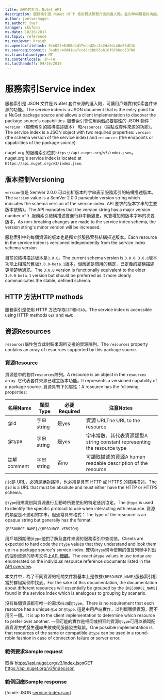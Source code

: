 ```yaml
---
title: 服務的索引，NuGet API
description: 服務索引是 NuGet HTTP 應用程式開發介面的進入點，並列舉伺服器的功能。
author: joelverhagen
ms.author: jver
manager: skofman
ms.date: 10/26/2017
ms.topic: reference
ms.reviewer: kraigb
ms.openlocfilehash: 84e623e8480e4d17edad2ec3b2da6dcb6e53d21b
ms.sourcegitcommit: 3eab9c4dd41ea7ccd2c28bb5ab16f6fbbec13708
ms.translationtype: MT
ms.contentlocale: zh-TW
ms.lasthandoff: 04/26/2018
---
```

# <a name="service-index"></a><span data-ttu-id="049ef-103">服務索引</span><span class="sxs-lookup"><span data-stu-id="049ef-103">Service index</span></span>

<span data-ttu-id="049ef-104">服務索引是 JSON 文件是 NuGet 套件來源的進入點，可讓用戶端實作探索套件來源的功能。</span><span class="sxs-lookup"><span data-stu-id="049ef-104">The service index is a JSON document that is the entry point for a NuGet package source and allows a client implementation to discover the package source's capabilities.</span></span> <span data-ttu-id="049ef-105">服務索引會使用兩個必要屬性的 JSON 物件： `version` （服務索引的結構描述版本） 和`resources`（端點或套件來源的功能）。</span><span class="sxs-lookup"><span data-stu-id="049ef-105">The service index is a JSON object with two required properties: `version` (the schema version of the service index) and `resources`  (the endpoints or capabilities of the package source).</span></span>

<span data-ttu-id="049ef-106">nuget.org 的服務索引位於`https://api.nuget.org/v3/index.json`。</span><span class="sxs-lookup"><span data-stu-id="049ef-106">nuget.org's service index is located at `https://api.nuget.org/v3/index.json`.</span></span>

## <a name="versioning"></a><span data-ttu-id="049ef-107">版本控制</span><span class="sxs-lookup"><span data-stu-id="049ef-107">Versioning</span></span>

<span data-ttu-id="049ef-108">`version`值是 SemVer 2.0.0 可以剖析版本的字串表示服務索引的結構描述版本。</span><span class="sxs-lookup"><span data-stu-id="049ef-108">The `version` value is a SemVer 2.0.0 parseable version string which indicates the schema version of the service index.</span></span> <span data-ttu-id="049ef-109">API 要求的版本字串的主要版本號碼`3`。</span><span class="sxs-lookup"><span data-stu-id="049ef-109">The API mandates that the version string has a major version number of `3`.</span></span> <span data-ttu-id="049ef-110">服務索引結構描述會進行非中斷變更，就會增加的版本字串的次要版本。</span><span class="sxs-lookup"><span data-stu-id="049ef-110">As non-breaking changes are made to the service index schema, the version string's minor version will be increased.</span></span>

<span data-ttu-id="049ef-111">服務索引中的每個資源的版本也是獨立於服務索引結構描述版本。</span><span class="sxs-lookup"><span data-stu-id="049ef-111">Each resource in the service index is versioned independently from the service index schema version.</span></span>

<span data-ttu-id="049ef-112">目前的結構描述版本是`3.0.0`。</span><span class="sxs-lookup"><span data-stu-id="049ef-112">The current schema version is `3.0.0`.</span></span> <span data-ttu-id="049ef-113">`3.0.0`版本功能上相當於舊版`3.0.0-beta.1`版本，但應該是慣用的穩定，已定義的結構描述更清楚地通訊。</span><span class="sxs-lookup"><span data-stu-id="049ef-113">The `3.0.0` version is functionally equivalent to the older `3.0.0-beta.1` version but should be preferred as it more clearly communicates the stable, defined schema.</span></span>

## <a name="http-methods"></a><span data-ttu-id="049ef-114">HTTP 方法</span><span class="sxs-lookup"><span data-stu-id="049ef-114">HTTP methods</span></span>

<span data-ttu-id="049ef-115">服務索引是使用 HTTP 方法存取`GET`和`HEAD`。</span><span class="sxs-lookup"><span data-stu-id="049ef-115">The service index is accessible using HTTP methods `GET` and `HEAD`.</span></span>

## <a name="resources"></a><span data-ttu-id="049ef-116">資源</span><span class="sxs-lookup"><span data-stu-id="049ef-116">Resources</span></span>

<span data-ttu-id="049ef-117">`resources`屬性包含此封裝來源所支援的資源陣列。</span><span class="sxs-lookup"><span data-stu-id="049ef-117">The `resources` property contains an array of resources supported by this package source.</span></span>

### <a name="resource"></a><span data-ttu-id="049ef-118">資源</span><span class="sxs-lookup"><span data-stu-id="049ef-118">Resource</span></span>

<span data-ttu-id="049ef-119">資源是中的物件`resources`陣列。</span><span class="sxs-lookup"><span data-stu-id="049ef-119">A resource is an object in the `resources` array.</span></span> <span data-ttu-id="049ef-120">它代表套件來源已建立版本功能。</span><span class="sxs-lookup"><span data-stu-id="049ef-120">It represents a versioned capability of a package source.</span></span> <span data-ttu-id="049ef-121">資源具有下列屬性：</span><span class="sxs-lookup"><span data-stu-id="049ef-121">A resource has the following properties:</span></span>

<span data-ttu-id="049ef-122">名稱</span><span class="sxs-lookup"><span data-stu-id="049ef-122">Name</span></span>          | <span data-ttu-id="049ef-123">類型</span><span class="sxs-lookup"><span data-stu-id="049ef-123">Type</span></span>   | <span data-ttu-id="049ef-124">必要</span><span class="sxs-lookup"><span data-stu-id="049ef-124">Required</span></span> | <span data-ttu-id="049ef-125">注意</span><span class="sxs-lookup"><span data-stu-id="049ef-125">Notes</span></span>
------------- | ------ | -------- | -----
@id           | <span data-ttu-id="049ef-126">字串</span><span class="sxs-lookup"><span data-stu-id="049ef-126">string</span></span> | <span data-ttu-id="049ef-127">是</span><span class="sxs-lookup"><span data-stu-id="049ef-127">yes</span></span>      | <span data-ttu-id="049ef-128">資源 URL</span><span class="sxs-lookup"><span data-stu-id="049ef-128">The URL to the resource</span></span>
@type         | <span data-ttu-id="049ef-129">字串</span><span class="sxs-lookup"><span data-stu-id="049ef-129">string</span></span> | <span data-ttu-id="049ef-130">是</span><span class="sxs-lookup"><span data-stu-id="049ef-130">yes</span></span>      | <span data-ttu-id="049ef-131">字串常數，其代表資源類型</span><span class="sxs-lookup"><span data-stu-id="049ef-131">A string constant representing the resource type</span></span>
<span data-ttu-id="049ef-132">註解</span><span class="sxs-lookup"><span data-stu-id="049ef-132">comment</span></span>       | <span data-ttu-id="049ef-133">字串</span><span class="sxs-lookup"><span data-stu-id="049ef-133">string</span></span> | <span data-ttu-id="049ef-134">否</span><span class="sxs-lookup"><span data-stu-id="049ef-134">no</span></span>       | <span data-ttu-id="049ef-135">可讀取描述的資源</span><span class="sxs-lookup"><span data-stu-id="049ef-135">A human readable description of the resource</span></span>

<span data-ttu-id="049ef-136">`@id`是 URL，必須是絕對路徑，也必須是具有 HTTP 或 HTTPS 的結構描述。</span><span class="sxs-lookup"><span data-stu-id="049ef-136">The `@id` is a URL that must be absolute and must either have the HTTP or HTTPS schema.</span></span>

<span data-ttu-id="049ef-137">`@type`用來識別與資源進行互動時所要使用的特定通訊協定。</span><span class="sxs-lookup"><span data-stu-id="049ef-137">The `@type` is used to identify the specific protocol to use when interacting with resource.</span></span> <span data-ttu-id="049ef-138">資源的類型是不透明的字串，但通常具有格式：</span><span class="sxs-lookup"><span data-stu-id="049ef-138">The type of the resource is an opaque string but generally has the format:</span></span>

    {RESOURCE_NAME}/{RESOURCE_VERSION}

<span data-ttu-id="049ef-139">用戶端預期硬`@type`他們了解及套件來源的服務索引中查閱值。</span><span class="sxs-lookup"><span data-stu-id="049ef-139">Clients are expected to hard code the `@type` values that they understand and look them up in a package source's service index.</span></span> <span data-ttu-id="049ef-140">確切`@type`現今使用的值會列舉中列出的個別資源的參考文件上[API 概觀](overview.md#resources-and-schema)。</span><span class="sxs-lookup"><span data-stu-id="049ef-140">The exact `@type` values in use today are enumerated on the individual resource reference documents listed in the [API overview](overview.md#resources-and-schema).</span></span>

<span data-ttu-id="049ef-141">本文件中，為了不同資源的相關文件將基本上是依據`{RESOURCE_NAME}`服務索引相當於群組案例中找到。</span><span class="sxs-lookup"><span data-stu-id="049ef-141">For the sake of this documentation, the documentation about different resources will essentially be grouped by the `{RESOURCE_NAME}` found in the service index which is analogous to grouping by scenario.</span></span> 

<span data-ttu-id="049ef-142">沒有每個資源都有唯一的需求`@id`或`@type`。</span><span class="sxs-lookup"><span data-stu-id="049ef-142">There is no requirement that each resource has a unique `@id` or `@type`.</span></span> <span data-ttu-id="049ef-143">這是由用戶端實作，以判斷哪個資源，而不用另一個。</span><span class="sxs-lookup"><span data-stu-id="049ef-143">It is up to the client implementation to determine which resource to prefer over another.</span></span> <span data-ttu-id="049ef-144">一個可能的實作是相同或相容的資源`@type`可用以循環配置資源方式發生連線失敗或伺服器發生錯誤。</span><span class="sxs-lookup"><span data-stu-id="049ef-144">One possible implementation is that resources of the same or compatible `@type` can be used in a round-robin fashion in case of connection failure or server error.</span></span>

### <a name="sample-request"></a><span data-ttu-id="049ef-145">範例要求</span><span class="sxs-lookup"><span data-stu-id="049ef-145">Sample request</span></span>

<span data-ttu-id="049ef-146">取得 https://api.nuget.org/v3/index.json</span><span class="sxs-lookup"><span data-stu-id="049ef-146">GET https://api.nuget.org/v3/index.json</span></span>

### <a name="sample-response"></a><span data-ttu-id="049ef-147">範例回應</span><span class="sxs-lookup"><span data-stu-id="049ef-147">Sample response</span></span>

[!code-JSON [service-index.json](./_data/service-index.json)]
